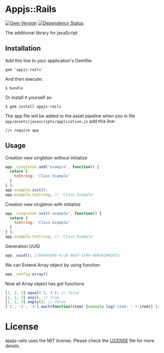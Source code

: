 # Appjs::Rails
[![Gem Version](https://badge.fury.io/rb/appjs-rails.png)](http://badge.fury.io/rb/appjs-rails)
[![Dependency Status](https://gemnasium.com/raglub/appjs-rails.png)](https://gemnasium.com/raglub/appjs-rails)

The additional library for javaScript

## Installation

Add this line to your application's Gemfile:

    gem 'appjs-rails'

And then execute:

    $ bundle

Or install it yourself as:

    $ gem install appjs-rails

The app file will be added to the asset pipeline when you in file ```app/assets/javascripts/application.js``` add this line:

```
//= require app
```

## Usage

Creation new singleton without initialize

```javascript
app._singleton.add('example', function() {
  return {
    toString: 'Class Example'
  }
} );
app.example.init();
app.example.toString; // 'Class Example'
```

Creation new singleton with initialize


```javascript
app._singleton.init('example', function() {
  return {
    toString: 'Class Example'
  }
} );
app.example.toString; // 'Class Example'
```

Generation UUID

```javascript
app._uuid(); //6b644386-6ccb-98af-1144-6b8de194387a
```

We can Extend Array object by using function

```javascript
app._config.array()
```

Now all Array object has got functions

```javascript
[1, 2, 3].equal('2, 3'); // false
[1, 2, 3].any(); // true
[1, 2, 3].empty(); // false
['1', '2', '3'].each(function(item) {console.log('item: ' + item)} );
```
# License

appjs-rails uses the MIT license. Please check the [LICENSE][] file for more details.

[license]: https://github.com/raglub/appjs-rails/blob/master/LICENSE
